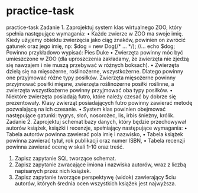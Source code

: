 # practice-task
practice-task
Zadanie 1.
Zaprojektuj system klas wirtualnego ZOO, który spełnia następujące wymagania:
• Każde zwierze w ZOO ma swoje imię. Kiedy użyjemy obiektu zwierzęcia jako ciąg znaków,
powinien on zwrócić gatunek oraz jego imię, np:
$dog = new Dog(/* ... */);
//...
echo $dog;
Powinno przykładowo wypisać:
Pies Duke
• Zwierzęta powinny móc być umieszczone w ZOO (dla uproszczenia zakładamy, że zwierzęta
nie zjedzą się nawzajem i nie muszą przebywać w różnych boksach).
• Zwierzęta dzielą się na mięsożerne, roślinożerne, wszystkożerne. Dlatego powinny one
przyjmować różne typy posiłków. Zwierzęta mięsożerne powinny przyjmować posiłki mięsne,
zwierzęta roślinożerne posiłki roślinne, a zwierzęta wszystkożerne powinny przyjmować oba
typy posiłków.
• Niektóre zwierzęta posiadają futro, które należy czesać by dobrze się prezentowały. Klasy
zwierząt posiadających futro powinny zawierać metodę pozwalającą na ich czesanie.
• System klas powinien obejmować następujące gatunki: tygrys, słoń, nosorożec, lis, irbis
śnieżny, królik.
Zadanie 2.
Zaprojektuj schemat bazy danych, który będzie przechowywał autorów książek, książki i recenzje,
spełniający następujące wymagania:
• Tabela autorów powinna zawierać pola imię i nazwisko,
• Tabela książek powinna zawierać tytuł, rok publikacji oraz numer ISBN,
• Tabela recenzji powinna zawierać ocenę w skali 1-10 oraz treść.
1. Zapisz zapytanie SQL tworzące schemat.
2. Zapisz zapytanie zwracające imiona i nazwiska autorów, wraz z liczbą napisanych przez nich
książek.
3. Zapisz zapytanie tworzące perspektywę (widok) zawierający 5ciu autorów, których średnia ocen
wszystkich książek jest najwyższa.
